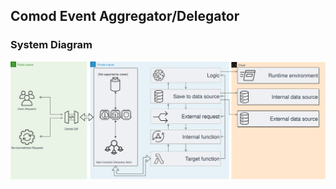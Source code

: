 ## Comod Event Aggregator/Delegator


### System Diagram

![module diagram](/assets/sys_diagram.svg?sanitize=1)
